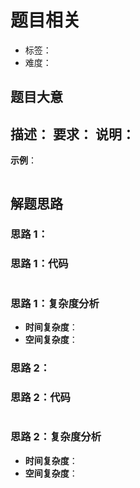 # 题目相关
- 标签：
- 难度：
## 题目大意
**描述**：
**要求**：
**说明**：
- 
**示例**：
```python
```
## 解题思路
### 思路 1：
### 思路 1：代码
```python
```
### 思路 1：复杂度分析
- **时间复杂度**：
- **空间复杂度**：
### 思路 2：
### 思路 2：代码
```python
```
### 思路 2：复杂度分析
- **时间复杂度**：
- **空间复杂度**：